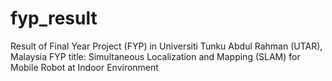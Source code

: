 # fyp_result
Result of Final Year Project (FYP) in Universiti Tunku Abdul Rahman (UTAR), Malaysia
FYP title: 	Simultaneous Localization and Mapping (SLAM) for Mobile Robot at Indoor Environment

